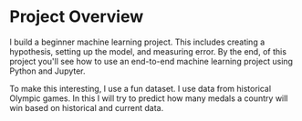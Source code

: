 # Project Overview
I build a beginner machine learning project. This includes creating a hypothesis, setting up the model, and measuring error. By the end, of this project you'll see how to use an end-to-end machine learning project using Python and Jupyter.

To make this interesting, I use a fun dataset. I use data from historical Olympic games. In this I will try to predict how many medals a country will win based on historical and current data.
